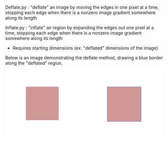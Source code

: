 Deflate.py : 
"deflate" an image by moving the edges in one pixel at a time, stopping each edge when there is a nonzero image gradient somewhere along its length 

Inflate.py :
"inflate" an region by expanding the edges out one pixel at a time, stopping each edge when there is a nonzero image gradient somewhere along its length 
- Requires starting dimensions (ex: "deflated" dimensions of the image) 

Below is an image demonstrating the deflate method, drawing a blue border along the "deflated" region. 
![Pink Square](pink_square_border.png?raw=true "Square Pink")
